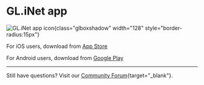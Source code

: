 # GL.iNet app

![GL.iNet app icon](https://static.gl-inet.com/docs/en/3/tutorials/mobile_app/app-icon_v2_256x256.png){class="glboxshadow" width="128" style="border-radius:15px"}

For iOS users, download from [App Store](https://apps.apple.com/us/app/gl-inet/id1523245996)

For Android users, download from [Google Play](https://play.google.com/store/apps/details?id=xyz.goodcloud.glinet)

---

Still have questions? Visit our [Community Forum](https://forum.gl-inet.com){target="_blank"}.
